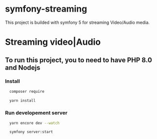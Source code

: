 # symfony-streaming
This project is builded with symfony 5 for streaming Video/Audio media.

# Streaming video|Audio

## To run this project, you to need to have PHP 8.0 and Nodejs

### Install

```bash
  composer require
  
  yarn install  
```

### Run developement server
```bash
  yarn encore dev --watch
  
  symfony server:start
```
